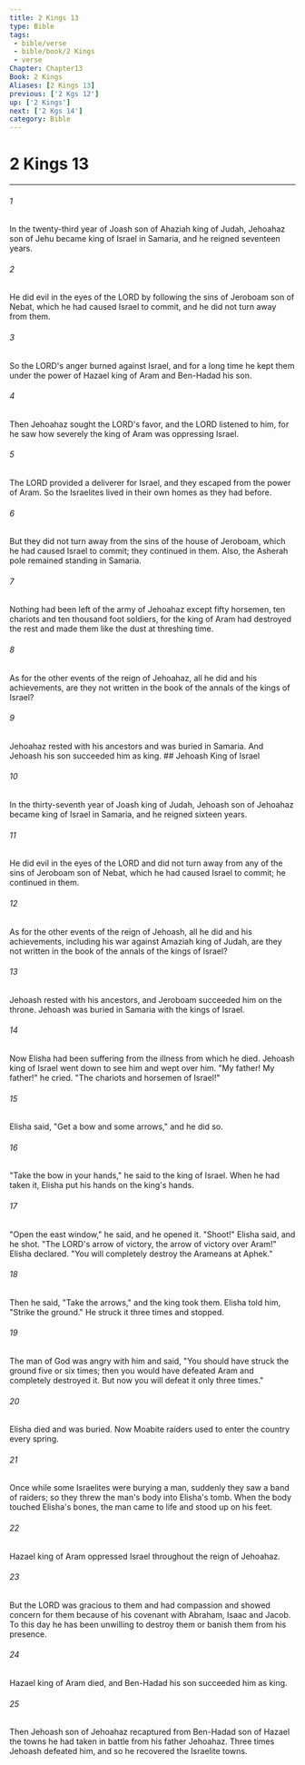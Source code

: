 ```yaml
---
title: 2 Kings 13
type: Bible
tags:
 - bible/verse
 - bible/book/2 Kings
 - verse
Chapter: Chapter13
Book: 2 Kings
Aliases: [2 Kings 13]
previous: ['2 Kgs 12']
up: ['2 Kings']
next: ['2 Kgs 14']
category: Bible
---
```

# 2 Kings 13

***


###### 1 
In the twenty-third year of Joash son of Ahaziah king of Judah, Jehoahaz son of Jehu became king of Israel in Samaria, and he reigned seventeen years. 

###### 2 
He did evil in the eyes of the LORD by following the sins of Jeroboam son of Nebat, which he had caused Israel to commit, and he did not turn away from them. 

###### 3 
So the LORD's anger burned against Israel, and for a long time he kept them under the power of Hazael king of Aram and Ben-Hadad his son. 

###### 4 
Then Jehoahaz sought the LORD's favor, and the LORD listened to him, for he saw how severely the king of Aram was oppressing Israel. 

###### 5 
The LORD provided a deliverer for Israel, and they escaped from the power of Aram. So the Israelites lived in their own homes as they had before. 

###### 6 
But they did not turn away from the sins of the house of Jeroboam, which he had caused Israel to commit; they continued in them. Also, the Asherah pole remained standing in Samaria. 

###### 7 
Nothing had been left of the army of Jehoahaz except fifty horsemen, ten chariots and ten thousand foot soldiers, for the king of Aram had destroyed the rest and made them like the dust at threshing time. 

###### 8 
As for the other events of the reign of Jehoahaz, all he did and his achievements, are they not written in the book of the annals of the kings of Israel? 

###### 9 
Jehoahaz rested with his ancestors and was buried in Samaria. And Jehoash his son succeeded him as king. ## Jehoash King of Israel 

###### 10 
In the thirty-seventh year of Joash king of Judah, Jehoash son of Jehoahaz became king of Israel in Samaria, and he reigned sixteen years. 

###### 11 
He did evil in the eyes of the LORD and did not turn away from any of the sins of Jeroboam son of Nebat, which he had caused Israel to commit; he continued in them. 

###### 12 
As for the other events of the reign of Jehoash, all he did and his achievements, including his war against Amaziah king of Judah, are they not written in the book of the annals of the kings of Israel? 

###### 13 
Jehoash rested with his ancestors, and Jeroboam succeeded him on the throne. Jehoash was buried in Samaria with the kings of Israel. 

###### 14 
Now Elisha had been suffering from the illness from which he died. Jehoash king of Israel went down to see him and wept over him. "My father! My father!" he cried. "The chariots and horsemen of Israel!" 

###### 15 
Elisha said, "Get a bow and some arrows," and he did so. 

###### 16 
"Take the bow in your hands," he said to the king of Israel. When he had taken it, Elisha put his hands on the king's hands. 

###### 17 
"Open the east window," he said, and he opened it. "Shoot!" Elisha said, and he shot. "The LORD's arrow of victory, the arrow of victory over Aram!" Elisha declared. "You will completely destroy the Arameans at Aphek." 

###### 18 
Then he said, "Take the arrows," and the king took them. Elisha told him, "Strike the ground." He struck it three times and stopped. 

###### 19 
The man of God was angry with him and said, "You should have struck the ground five or six times; then you would have defeated Aram and completely destroyed it. But now you will defeat it only three times." 

###### 20 
Elisha died and was buried. Now Moabite raiders used to enter the country every spring. 

###### 21 
Once while some Israelites were burying a man, suddenly they saw a band of raiders; so they threw the man's body into Elisha's tomb. When the body touched Elisha's bones, the man came to life and stood up on his feet. 

###### 22 
Hazael king of Aram oppressed Israel throughout the reign of Jehoahaz. 

###### 23 
But the LORD was gracious to them and had compassion and showed concern for them because of his covenant with Abraham, Isaac and Jacob. To this day he has been unwilling to destroy them or banish them from his presence. 

###### 24 
Hazael king of Aram died, and Ben-Hadad his son succeeded him as king. 

###### 25 
Then Jehoash son of Jehoahaz recaptured from Ben-Hadad son of Hazael the towns he had taken in battle from his father Jehoahaz. Three times Jehoash defeated him, and so he recovered the Israelite towns. 
